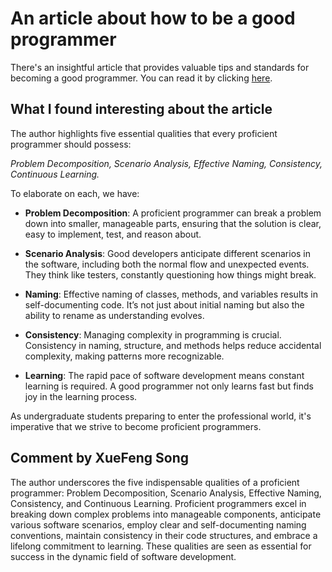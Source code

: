 # An article about how to be a good programmer
There's an insightful article that provides valuable tips and standards for becoming a good programmer. You can read it by clicking [here](https://henrikwarne.com/2014/06/30/what-makes-a-good-programmer/).

## What I found interesting about the article
The author highlights five essential qualities that every proficient programmer should possess: 

*Problem Decomposition, Scenario Analysis, Effective Naming, Consistency, Continuous Learning.*

To elaborate on each, we have:
* **Problem Decomposition**: A proficient programmer can break a problem down into smaller, manageable parts, ensuring that the solution is clear, easy to implement, test, and reason about.

* **Scenario Analysis**: Good developers anticipate different scenarios in the software, including both the normal flow and unexpected events. They think like testers, constantly questioning how things might break.

* **Naming**: Effective naming of classes, methods, and variables results in self-documenting code. It’s not just about initial naming but also the ability to rename as understanding evolves.

* **Consistency**: Managing complexity in programming is crucial. Consistency in naming, structure, and methods helps reduce accidental complexity, making patterns more recognizable.

* **Learning**: The rapid pace of software development means constant learning is required. A good programmer not only learns fast but finds joy in the learning process.

As undergraduate students preparing to enter the professional world, it's imperative that we strive to become proficient programmers.

## Comment by XueFeng Song

The author underscores the five indispensable qualities of a proficient programmer: Problem Decomposition, Scenario Analysis, Effective Naming, Consistency, and Continuous Learning. Proficient programmers excel in breaking down complex problems into manageable components, anticipate various software scenarios, employ clear and self-documenting naming conventions, maintain consistency in their code structures, and embrace a lifelong commitment to learning. These qualities are seen as essential for success in the dynamic field of software development.
